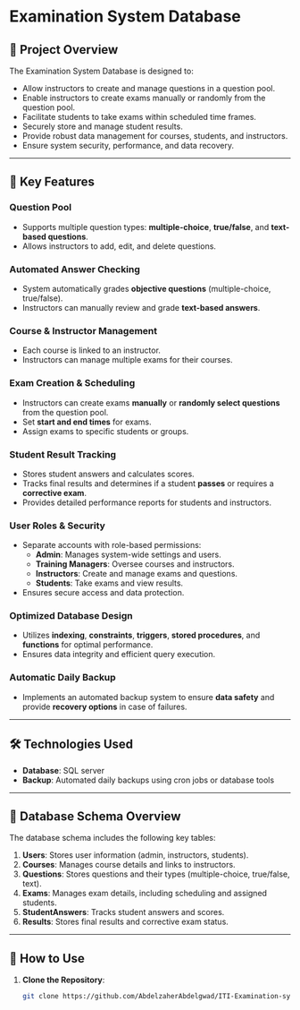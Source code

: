# Examination System Database

## 📌 **Project Overview**

The Examination System Database is designed to:
- Allow instructors to create and manage questions in a question pool.
- Enable instructors to create exams manually or randomly from the question pool.
- Facilitate students to take exams within scheduled time frames.
- Securely store and manage student results.
- Provide robust data management for courses, students, and instructors.
- Ensure system security, performance, and data recovery.

---

## 🔹 **Key Features**

### **Question Pool**
- Supports multiple question types: **multiple-choice**, **true/false**, and **text-based questions**.
- Allows instructors to add, edit, and delete questions.

### **Automated Answer Checking**
- System automatically grades **objective questions** (multiple-choice, true/false).
- Instructors can manually review and grade **text-based answers**.

### **Course & Instructor Management**
- Each course is linked to an instructor.
- Instructors can manage multiple exams for their courses.

### **Exam Creation & Scheduling**
- Instructors can create exams **manually** or **randomly select questions** from the question pool.
- Set **start and end times** for exams.
- Assign exams to specific students or groups.

### **Student Result Tracking**
- Stores student answers and calculates scores.
- Tracks final results and determines if a student **passes** or requires a **corrective exam**.
- Provides detailed performance reports for students and instructors.

### **User Roles & Security**
- Separate accounts with role-based permissions:
  - **Admin**: Manages system-wide settings and users.
  - **Training Managers**: Oversee courses and instructors.
  - **Instructors**: Create and manage exams and questions.
  - **Students**: Take exams and view results.
- Ensures secure access and data protection.

### **Optimized Database Design**
- Utilizes **indexing**, **constraints**, **triggers**, **stored procedures**, and **functions** for optimal performance.
- Ensures data integrity and efficient query execution.

### **Automatic Daily Backup**
- Implements an automated backup system to ensure **data safety** and provide **recovery options** in case of failures.

---

## 🛠️ **Technologies Used**
- **Database**: SQL server
- **Backup**: Automated daily backups using cron jobs or database tools

---

## 📂 **Database Schema Overview**
The database schema includes the following key tables:
1. **Users**: Stores user information (admin, instructors, students).
2. **Courses**: Manages course details and links to instructors.
3. **Questions**: Stores questions and their types (multiple-choice, true/false, text).
4. **Exams**: Manages exam details, including scheduling and assigned students.
5. **StudentAnswers**: Tracks student answers and scores.
6. **Results**: Stores final results and corrective exam status.

---

## 🚀 **How to Use**
1. **Clone the Repository**:
   ```bash
   git clone https://github.com/AbdelzaherAbdelgwad/ITI-Examination-system